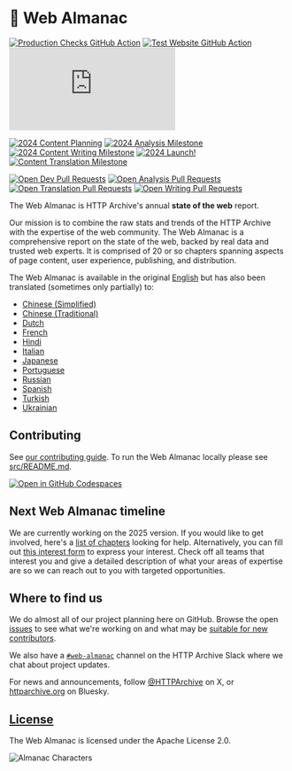 # 📕 Web Almanac

[![Production Checks GitHub Action](https://github.com/HTTPArchive/almanac.httparchive.org/workflows/Production%20Checks/badge.svg)](https://github.com/HTTPArchive/almanac.httparchive.org/actions?query=workflow%3A%22Production+Checks%22) [![Test Website GitHub Action](https://github.com/HTTPArchive/almanac.httparchive.org/workflows/Test%20Website/badge.svg?branch=main)](https://github.com/HTTPArchive/almanac.httparchive.org/actions?query=workflow%3A%22Test+Website%22) [![TLS Observatory](https://img.shields.io/mozilla-observatory/grade-score/almanac.httparchive.org?publish)](https://observatory.mozilla.org/analyze/almanac.httparchive.org)

[![2024 Content Planning](https://img.shields.io/github/milestones/progress/HttpArchive/almanac.httparchive.org/27)](https://github.com/HTTPArchive/almanac.httparchive.org/milestone/27) [![2024 Analysis Milestone](https://img.shields.io/github/milestones/progress/HttpArchive/almanac.httparchive.org/24)](https://github.com/HTTPArchive/almanac.httparchive.org/milestone/24) [![2024 Content Writing Milestone](https://img.shields.io/github/milestones/progress/HttpArchive/almanac.httparchive.org/25)](https://github.com/HTTPArchive/almanac.httparchive.org/milestone/25) [![2024 Launch!](https://img.shields.io/github/milestones/progress/HttpArchive/almanac.httparchive.org/26)](https://github.com/HTTPArchive/almanac.httparchive.org/milestone/26) [![Content Translation Milestone](https://img.shields.io/github/milestones/progress/HttpArchive/almanac.httparchive.org/19)](https://github.com/HTTPArchive/almanac.httparchive.org/milestone/19)

[![Open Dev Pull Requests](https://img.shields.io/github/issues-pr/HTTPArchive/almanac.httparchive.org/development)](https://github.com/HTTPArchive/almanac.httparchive.org/pulls?q=is%3Apr+is%3Aopen+label%3Adevelopment) [![Open Analysis Pull Requests](https://img.shields.io/github/issues-pr/HTTPArchive/almanac.httparchive.org/analysis)](https://github.com/HTTPArchive/almanac.httparchive.org/pulls?q=is%3Apr+is%3Aopen+label%3Aanalysis) [![Open Translation Pull Requests](https://img.shields.io/github/issues-pr/HTTPArchive/almanac.httparchive.org/translation)](https://github.com/HTTPArchive/almanac.httparchive.org/pulls?q=is%3Apr+is%3Aopen+label%3Atranslation) [![Open Writing Pull Requests](https://img.shields.io/github/issues-pr/HTTPArchive/almanac.httparchive.org/writing)](https://github.com/HTTPArchive/almanac.httparchive.org/pulls?q=is%3Apr+is%3Aopen+label%3Awriting)

The Web Almanac is HTTP Archive's annual **state of the web** report.

Our mission is to combine the raw stats and trends of the HTTP Archive with the expertise of the web community. The Web Almanac is a comprehensive report on the state of the web, backed by real data and trusted web experts. It is comprised of 20 or so chapters spanning aspects of page content, user experience, publishing, and distribution.

The Web Almanac is available in the original [English](https://almanac.httparchive.org/en/) but has also been translated (sometimes only partially) to:
- [Chinese (Simplified)](https://almanac.httparchive.org/zh-CN/)
- [Chinese (Traditional)](https://almanac.httparchive.org/zh-TW/)
- [Dutch](https://almanac.httparchive.org/nl/)
- [French](https://almanac.httparchive.org/fr/)
- [Hindi](https://almanac.httparchive.org/hi/)
- [Italian](https://almanac.httparchive.org/it/)
- [Japanese](https://almanac.httparchive.org/ja/)
- [Portuguese](https://almanac.httparchive.org/pt/)
- [Russian](https://almanac.httparchive.org/ru/)
- [Spanish](https://almanac.httparchive.org/es/)
- [Turkish](https://almanac.httparchive.org/tr/)
- [Ukrainian](https://almanac.httparchive.org/uk/)

## Contributing

See [our contributing guide](CONTRIBUTING.md). To run the Web Almanac locally please see [src/README.md](src/README.md).

[![Open in GitHub Codespaces](https://github.com/codespaces/badge.svg)](https://codespaces.new/HTTPArchive/almanac.httparchive.org?quickstart=1)

## Next Web Almanac timeline
 
We are currently working on the 2025 version. If you would like to get involved, here's a [list of chapters](https://github.com/HTTPArchive/almanac.httparchive.org/issues?q=is%3Aissue%20is%3Aopen%20label%3A%222025%20chapter%22) looking for help. Alternatively, you can fill out [this interest form](https://forms.gle/Juz3Ak7RkV6oSBKNA) to express your interest. Check off all teams that interest you and give a detailed description of what your areas of expertise are so we can reach out to you with targeted opportunities.

<!--
In the meantime, enjoy the [2024 edition](https://almanac.httparchive.org) and we're still open to contributions in the form of [translations](https://github.com/HTTPArchive/almanac.httparchive.org/issues?q=is%3Aissue+is%3Aopen+label%3Atranslation), [development](https://github.com/HTTPArchive/almanac.httparchive.org/issues?q=is%3Aissue+is%3Aopen+label%3Adevelopment) or bug fixes.
-->
## Where to find us

We do almost all of our project planning here on GitHub. Browse the open [issues](https://github.com/HTTPArchive/almanac.httparchive.org/issues) to see what we're working on and what may be [suitable for new contributors](https://github.com/HTTPArchive/almanac.httparchive.org/issues?q=is%3Aissue+is%3Aopen+label%3A%22good+first+issue%22).

We also have a [`#web-almanac`](https://join.slack.com/t/httparchive/shared_invite/zt-45sgwmnb-eDEatOhqssqNAKxxOSLAaA) channel on the HTTP Archive Slack where we chat about project updates.

For news and announcements, follow [@HTTPArchive](https://x.com/HTTPArchive) on X, or [httparchive.org](https://bsky.app/profile/httparchive.org) on Bluesky.

## [License](https://github.com/HTTPArchive/almanac.httparchive.org/blob/main/LICENSE)

The Web Almanac is licensed under the Apache License 2.0.

![Almanac Characters](https://almanac.httparchive.org/static/images/methodology-characters.png)
